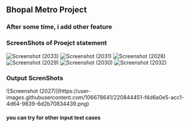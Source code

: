 <h2> Bhopal Metro Project </h2> 
<h3> After some time, i add other feature </h3> 

<h3> ScreenShots of Proejct statement</h3> 

![Screenshot (2033)](https://user-images.githubusercontent.com/106678641/220843628-c2e367ae-d32e-4ac2-8f3f-066a4aef6cbe.png)
![Screenshot (2031)](https://user-images.githubusercontent.com/106678641/220843681-b77840f1-e632-4262-acad-885efd4dbae0.png)
![Screenshot (2028)](https://user-images.githubusercontent.com/106678641/220843717-7b07e4bf-f265-4735-a35a-bd1fffb23b13.png)
![Screenshot (2029)](https://user-images.githubusercontent.com/106678641/220843769-b8c11219-c50c-4d8c-b39b-d423631fe111.png)
![Screenshot (2030)](https://user-images.githubusercontent.com/106678641/220843786-7d7fb61d-0f83-4463-8e36-7f09a11693c3.png)
![Screenshot (2032)](https://user-images.githubusercontent.com/106678641/220843800-d0d00596-48f2-46c1-91fe-cbbe69b37af3.png)

<h3> Output ScrenShots </h3> 
![Screenshot (2027)](https://user-images.githubusercontent.com/106678641/220844451-f4d6a0e5-acc1-4d64-9839-6d2b70834439.png)
<h4> you can try for other input test cases </h4> 

